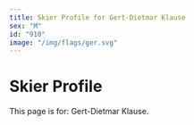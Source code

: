 ```yaml
---
title: Skier Profile for Gert-Dietmar Klause
sex: "M"
id: "910"
image: "/img/flags/ger.svg" 
---
```


# Skier Profile

This page is for: Gert-Dietmar Klause.
    